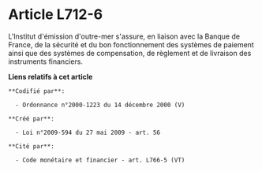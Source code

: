 # Article L712-6

L'Institut d'émission d'outre-mer s'assure, en liaison avec la Banque de France, de la sécurité et du bon fonctionnement des
systèmes de paiement ainsi que des systèmes de compensation, de règlement et de livraison des instruments financiers.

**Liens relatifs à cet article**

	**Codifié par**:

	  - Ordonnance n°2000-1223 du 14 décembre 2000 (V)

	**Créé par**:

	  - Loi n°2009-594 du 27 mai 2009 - art. 56

	**Cité par**:

	  - Code monétaire et financier - art. L766-5 (VT)
